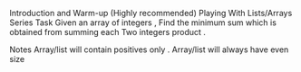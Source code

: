 Introduction and Warm-up (Highly recommended)
Playing With Lists/Arrays Series
Task
Given an array of integers , Find the minimum sum which is obtained from summing each Two integers product .

Notes
Array/list will contain positives only .
Array/list will always have even size